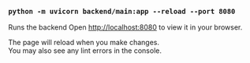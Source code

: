 ### `python -m uvicorn backend/main:app --reload --port 8080`

Runs the backend
Open [http://localhost:8080](http://localhost:8080) to view it in your browser.

The page will reload when you make changes.\
You may also see any lint errors in the console.